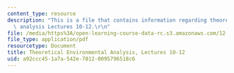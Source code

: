 ```yaml
---
content_type: resource
description: "This is a file that contains information regarding theoretical environmental\
  \ analysis Lectures 10-12.\r\n"
file: /media/https%3A/open-learning-course-data-rc.s3.amazonaws.com/12-009j-theoretical-environmental-analysis-spring-2015/a92ccc451a7a542e70120095796518c6_MIT12_009JS15_10-12rivers.pdf
file_type: application/pdf
resourcetype: Document
title: Theoretical Environmental Analysis, Lectures 10-12
uid: a92ccc45-1a7a-542e-7012-0095796518c6
---
```

